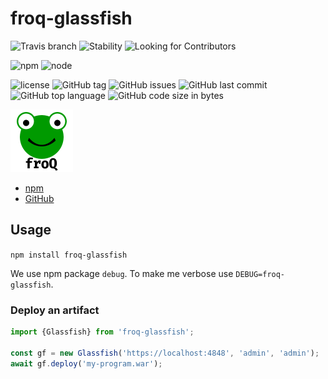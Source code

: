 # froq-glassfish

![Travis branch](https://img.shields.io/travis/DaAitch/froq/master.png?style=flat-square)
![Stability](https://img.shields.io/badge/Stability-experimental-orange.png?style=flat-square)
![Looking for Contributors](https://img.shields.io/badge/Looking%20for-Contributors-green.png?style=flat-square)

![npm](https://img.shields.io/npm/v/froq-glassfish.png?style=flat-square)
![node](https://img.shields.io/node/v/froq-glassfish.png?style=flat-square)

![license](https://img.shields.io/github/license/DaAitch/froq.png?style=flat-square)
![GitHub tag](https://img.shields.io/github/tag/DaAitch/froq.png?style=flat-square)
![GitHub issues](https://img.shields.io/github/issues/DaAitch/froq.png?style=flat-square)
![GitHub last commit](https://img.shields.io/github/last-commit/DaAitch/froq.png?style=flat-square)
![GitHub top language](https://img.shields.io/github/languages/top/DaAitch/froq.png?style=flat-square)
![GitHub code size in bytes](https://img.shields.io/github/languages/code-size/DaAitch/froq.png?style=flat-square)

<img src="froq.png" width="100" alt="froQ logo" />

- [npm](https://www.npmjs.com/package/froq-glassfish)
- [GitHub](https://github.com/DaAitch/froq/tree/master/packages/froq-glassfish)

## Usage

`npm install froq-glassfish`

We use npm package `debug`. To make me verbose use `DEBUG=froq-glassfish`.


### Deploy an artifact

```js
import {Glassfish} from 'froq-glassfish';

const gf = new Glassfish('https://localhost:4848', 'admin', 'admin');
await gf.deploy('my-program.war');
```
